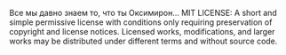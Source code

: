 Все мы давно знаем то, что ты Оксимирон...
MIT LICENSE: A short and simple permissive license with conditions only requiring preservation of copyright and license notices. Licensed works, modifications, and larger works may be distributed under different terms and without source code.
